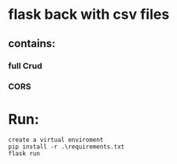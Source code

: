 # flask back with csv files
## contains:
### full Crud 
### CORS




# Run:
    create a virtual enviroment
    pip install -r .\requirements.txt
    flask run